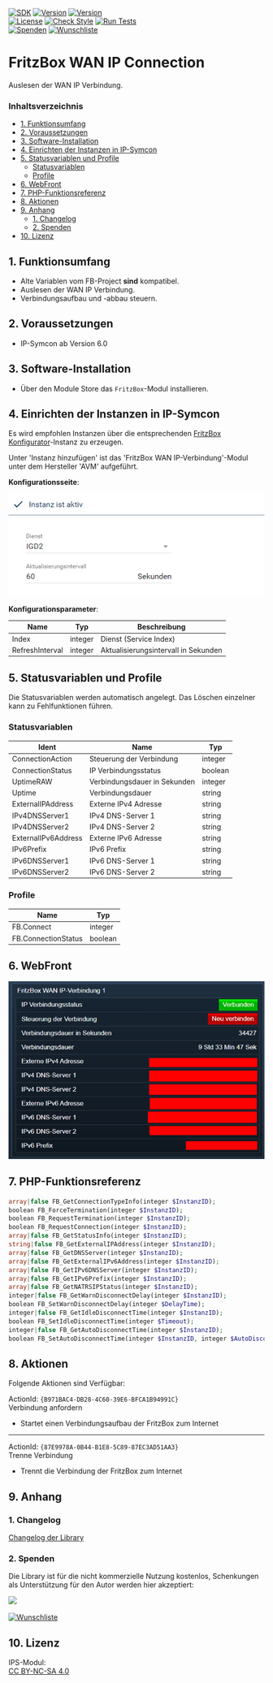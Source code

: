 [![SDK](https://img.shields.io/badge/Symcon-PHPModul-red.svg)](https://www.symcon.de/service/dokumentation/entwicklerbereich/sdk-tools/sdk-php/)
[![Version](https://img.shields.io/badge/Modul%20version-0.80-blue.svg)]()
[![Version](https://img.shields.io/badge/Symcon%20Version-6.0%20%3E-green.svg)](https://community.symcon.de/t/ip-symcon-6-0-testing/44478)  
[![License](https://img.shields.io/badge/License-CC%20BY--NC--SA%204.0-green.svg)](https://creativecommons.org/licenses/by-nc-sa/4.0/)
[![Check Style](https://github.com/Nall-chan/FritzBox/workflows/Check%20Style/badge.svg)](https://github.com/Nall-chan/FritzBox/actions) [![Run Tests](https://github.com/Nall-chan/FritzBox/workflows/Run%20Tests/badge.svg)](https://github.com/Nall-chan/FritzBox/actions)  
[![Spenden](https://www.paypalobjects.com/de_DE/DE/i/btn/btn_donate_SM.gif)](#2-spenden)
[![Wunschliste](https://img.shields.io/badge/Wunschliste-Amazon-ff69fb.svg)](#2-spenden)  

# FritzBox WAN IP Connection <!-- omit in toc -->
Auslesen der WAN IP Verbindung.  

### Inhaltsverzeichnis <!-- omit in toc -->

- [1. Funktionsumfang](#1-funktionsumfang)
- [2. Voraussetzungen](#2-voraussetzungen)
- [3. Software-Installation](#3-software-installation)
- [4. Einrichten der Instanzen in IP-Symcon](#4-einrichten-der-instanzen-in-ip-symcon)
- [5. Statusvariablen und Profile](#5-statusvariablen-und-profile)
  - [Statusvariablen](#statusvariablen)
  - [Profile](#profile)
- [6. WebFront](#6-webfront)
- [7. PHP-Funktionsreferenz](#7-php-funktionsreferenz)
- [8. Aktionen](#8-aktionen)
- [9. Anhang](#9-anhang)
  - [1. Changelog](#1-changelog)
  - [2. Spenden](#2-spenden)
- [10. Lizenz](#10-lizenz)

## 1. Funktionsumfang

* Alte Variablen vom FB-Project **sind** kompatibel.  
* Auslesen der WAN IP Verbindung.  
* Verbindungsaufbau und -abbau steuern.  

## 2. Voraussetzungen

- IP-Symcon ab Version 6.0

## 3. Software-Installation

* Über den Module Store das `FritzBox`-Modul installieren.


## 4. Einrichten der Instanzen in IP-Symcon

 Es wird empfohlen Instanzen über die entsprechenden [FritzBox Konfigurator](../FritzBox%20Configurator/README.md)-Instanz zu erzeugen.  
 
 Unter 'Instanz hinzufügen' ist das 'FritzBox WAN IP-Verbindung'-Modul unter dem Hersteller 'AVM' aufgeführt.

__Konfigurationsseite__:

![Config](imgs/config.png)  

__Konfigurationsparameter__:  

| Name            | Typ     | Beschreibung                         |
| --------------- | ------- | ------------------------------------ |
| Index           | integer | Dienst (Service Index)               |
| RefreshInterval | integer | Aktualisierungsintervall in Sekunden |

## 5. Statusvariablen und Profile

Die Statusvariablen werden automatisch angelegt. Das Löschen einzelner kann zu Fehlfunktionen führen.

### Statusvariablen

| Ident               | Name                         | Typ     |
| ------------------- | ---------------------------- | ------- |
| ConnectionAction    | Steuerung der Verbindung     | integer |
| ConnectionStatus    | IP Verbindungsstatus         | boolean |
| UptimeRAW           | Verbindungsdauer in Sekunden | integer |
| Uptime              | Verbindungsdauer             | string  |
| ExternalIPAddress   | Externe IPv4 Adresse         | string  |
| IPv4DNSServer1      | IPv4 DNS-Server 1            | string  |
| IPv4DNSServer2      | IPv4 DNS-Server 2            | string  |
| ExternalIPv6Address | Externe IPv6 Adresse         | string  |
| IPv6Prefix          | IPv6 Prefix                  | string  |
| IPv6DNSServer1      | IPv6 DNS-Server 1            | string  |
| IPv6DNSServer2      | IPv6 DNS-Server 2            | string  |

### Profile

| Name                | Typ     |
| ------------------- | ------- |
| FB.Connect          | integer |
| FB.ConnectionStatus | boolean |

## 6. WebFront

![WebFront](imgs/webfront.png)  

## 7. PHP-Funktionsreferenz

```php
array|false FB_GetConnectionTypeInfo(integer $InstanzID);
boolean FB_ForceTermination(integer $InstanzID);
boolean FB_RequestTermination(integer $InstanzID);
boolean FB_RequestConnection(integer $InstanzID);
array|false FB_GetStatusInfo(integer $InstanzID);
string|false FB_GetExternalIPAddress(integer $InstanzID);
array|false FB_GetDNSServer(integer $InstanzID);
array|false FB_GetExternalIPv6Address(integer $InstanzID);
array|false FB_GetIPv6DNSServer(integer $InstanzID);
array|false FB_GetIPv6Prefix(integer $InstanzID);
array|false FB_GetNATRSIPStatus(integer $InstanzID);
integer|false FB_GetWarnDisconnectDelay(integer $InstanzID);
boolean FB_SetWarnDisconnectDelay(integer $DelayTime);
integer|false FB_GetIdleDisconnectTime(integer $InstanzID);
boolean FB_SetIdleDisconnectTime(integer $Timeout);
integer|false FB_GetAutoDisconnectTime(integer $InstanzID);
boolean FB_SetAutoDisconnectTime(integer $InstanzID, integer $AutoDisconnectTime);
```

## 8. Aktionen

Folgende Aktionen sind Verfügbar:

ActionId: `{B971BAC4-DB28-4C60-39E6-BFCA1B94991C}`  
Verbindung anfordern  
- Startet einen Verbindungsaufbau der FritzBox zum Internet  

---  
 
ActionId: `{87E9978A-0B44-B1E8-5C89-87EC3AD51AA3}`  
Trenne Verbindung  
- Trennt die Verbindung der FritzBox zum Internet  

## 9. Anhang

### 1. Changelog

[Changelog der Library](../README.md#changelog)

### 2. Spenden

  Die Library ist für die nicht kommerzielle Nutzung kostenlos, Schenkungen als Unterstützung für den Autor werden hier akzeptiert:  

<a href="https://www.paypal.com/donate?hosted_button_id=G2SLW2MEMQZH2" target="_blank"><img src="https://www.paypalobjects.com/de_DE/DE/i/btn/btn_donate_LG.gif" border="0" /></a>  

[![Wunschliste](https://img.shields.io/badge/Wunschliste-Amazon-ff69fb.svg)](https://www.amazon.de/hz/wishlist/ls/YU4AI9AQT9F?ref_=wl_share) 

## 10. Lizenz

  IPS-Modul:  
  [CC BY-NC-SA 4.0](https://creativecommons.org/licenses/by-nc-sa/4.0/)  

